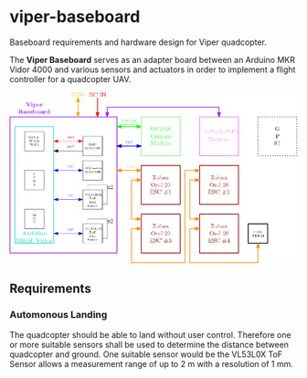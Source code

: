 # viper-baseboard
Baseboard requirements and hardware design for Viper quadcopter.

The **Viper Baseboard** serves as an adapter board between an Arduino MKR Vidor 4000 and various sensors and actuators in order to implement a flight controller for a quadcopter UAV.

![Block Diagramm](viper-baseboard-block-diagram.png)

## Requirements
### Automonous Landing
The quadcopter should be able to land without user control. Therefore one or more suitable sensors shall be used to determine the distance between quadcopter and ground. One suitable sensor would be the VL53L0X ToF Sensor allows a measurement range of up to 2 m with a resolution of 1 mm.
